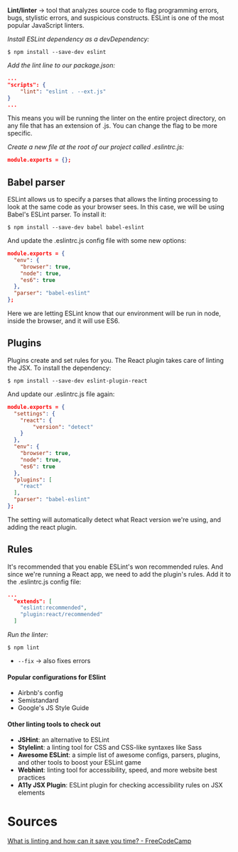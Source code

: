 __Lint/linter__ → tool that analyzes source code to flag programming errors, bugs, stylistic errors, and suspicious constructs. ESLint is one of the most popular JavaScript linters.

_Install ESLint dependency as a devDependency:_
```
$ npm install --save-dev eslint
```

_Add the lint line to our package.json:_
```json
...
"scripts": {
    "lint": "eslint . --ext.js"
}
...
```
This means you will be running the linter on the entire project directory, on any file that has an extension of .js. You can change the flag to be more specific.

_Create a new file at the root of our project called .eslintrc.js:_
```json
module.exports = {};
```

## Babel parser
ESLint allows us to specify a parses that allows the linting processing to look at the same code as your browser sees. In this case, we will be using Babel's ESLint parser. To install it:
```
$ npm install --save-dev babel babel-eslint
```

And update the .eslintrc.js config file with some new options:
```json
module.exports = {
  "env": {
    "browser": true,
    "node": true,
    "es6": true
  },
  "parser": "babel-eslint"
};
```

Here we are letting ESLint know that our environment will be run in node, inside the browser, and it will use ES6.

## Plugins
Plugins create and set rules for you. The React plugin takes care of linting the JSX. To install the dependency:
```
$ npm install --save-dev eslint-plugin-react
```

And update our .eslintrc.js file again:
```json
module.exports = {
  "settings": {
    "react": {
        "version": "detect"
    }
  },
  "env": {
    "browser": true,
    "node": true,
    "es6": true
  },
  "plugins": [
    "react"
  ],
  "parser": "babel-eslint"
};
```

The setting will automatically detect what React version we're using, and adding the react plugin.

## Rules
It's recommended that you enable ESLint's won recommended rules. And since we're running a React app, we need to add the plugin's rules. Add it to the .eslintrc.js config file:
```json
...
  "extends": [
    "eslint:recommended",
    "plugin:react/recommended"
  ]
```

_Run the linter:_
```
$ npm lint
```
- `--fix` → also fixes errors

#### Popular configurations for ESlint
- Airbnb's config
- Semistandard
- Google's JS Style Guide

#### Other linting tools to check out
- __JSHint__: an alternative to ESLint
- __Stylelint__: a linting tool for CSS and CSS-like syntaxes like Sass
- __Awesome ESLint__: a simple list of awesome configs, parsers, plugins, and other tools to boost your ESLint game
- __Webhint__: linting tool for accessibility, speed, and more website best practices
- __A11y JSX Plugin__: ESLint plugin for checking accessibility rules on JSX elements

# Sources
[What is linting and how can it save you time? - FreeCodeCamp](https://www.freecodecamp.org/news/what-is-linting-and-how-can-it-save-you-time/)